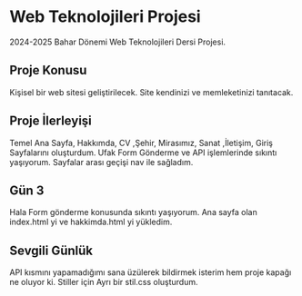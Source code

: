 # Web Teknolojileri Projesi
2024-2025 Bahar Dönemi Web Teknolojileri Dersi Projesi.

## Proje Konusu
Kişisel bir web sitesi geliştirilecek. Site kendinizi ve memleketinizi tanıtacak.

## Proje İlerleyişi
Temel Ana Sayfa, Hakkımda, CV ,Şehir, Mirasımız, Sanat ,İletişim, Giriş Sayfalarını oluşturdum.
Ufak Form Gönderme ve API işlemlerinde sıkıntı yaşıyorum.
Sayfalar arası geçişi nav ile sağladım.

## Gün 3
Hala Form gönderme konusunda sıkıntı yaşıyorum.
Ana sayfa olan index.html yi ve hakkimda.html yi yükledim.

## Sevgili Günlük
API kısmını yapamadığımı sana üzülerek bildirmek isterim hem proje kapağı ne oluyor ki.
Stiller için Ayrı bir stil.css oluşturdum.
